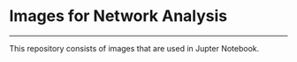 # Images for Network Analysis
-----------------------------
This repository consists of images that are used in Jupter Notebook.

